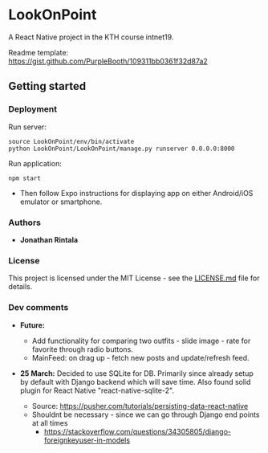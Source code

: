 # LookOnPoint
A React Native project in the KTH course intnet19.

Readme template: https://gist.github.com/PurpleBooth/109311bb0361f32d87a2

## Getting started

### Deployment

Run server:

```
source LookOnPoint/env/bin/activate
python LookOnPoint/LookOnPoint/manage.py runserver 0.0.0.0:8000
```

Run application:

```
npm start
```

- Then follow Expo instructions for displaying app on either Android/iOS emulator or smartphone.

### Authors

- **Jonathan Rintala**

### License

This project is licensed under the MIT License - see the [LICENSE.md](https://gist.github.com/PurpleBooth/LICENSE.md) file for details.

### Dev comments

- **Future:** 
	- Add functionality for comparing two outfits - slide image - rate for favorite through radio buttons.
	- MainFeed: on drag up - fetch new posts and update/refresh feed.

- **25 March:** Decided to use SQLite for DB. Primarily since already setup by default with Django backend which will save time. Also found solid plugin for React Native "react-native-sqlite-2".
  - Source: https://pusher.com/tutorials/persisting-data-react-native
  - Shouldnt be necessary - since we can go through Django end points at all times
    - https://stackoverflow.com/questions/34305805/django-foreignkeyuser-in-models